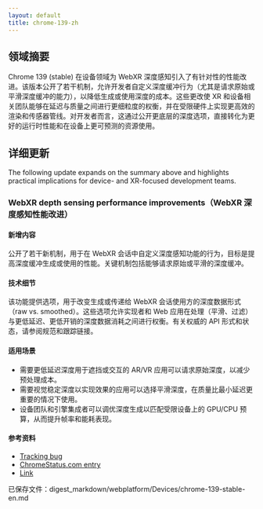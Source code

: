 ```yaml
---
layout: default
title: chrome-139-zh
---
```


## 领域摘要

Chrome 139 (stable) 在设备领域为 WebXR 深度感知引入了有针对性的性能改进。该版本公开了若干机制，允许开发者自定义深度缓冲行为（尤其是请求原始或平滑深度缓冲的能力），以降低生成或使用深度的成本。这些更改使 XR 和设备相关团队能够在延迟与质量之间进行更细粒度的权衡，并在受限硬件上实现更高效的渲染和传感器管线。对开发者而言，这通过公开更底层的深度选项，直接转化为更好的运行时性能和在设备上更可预测的资源使用。

## 详细更新

The following update expands on the summary above and highlights practical implications for device- and XR-focused development teams.

### WebXR depth sensing performance improvements（WebXR 深度感知性能改进）

#### 新增内容
公开了若干新机制，用于在 WebXR 会话中自定义深度感知功能的行为，目标是提高深度缓冲生成或使用的性能。关键机制包括能够请求原始或平滑的深度缓冲。

#### 技术细节
该功能提供选项，用于改变生成或传递给 WebXR 会话使用方的深度数据形式（raw vs. smoothed）。这些选项允许实现者和 Web 应用在处理（平滑、过滤）与更低延迟、更低开销的深度数据消耗之间进行权衡。有关权威的 API 形式和状态，请参阅规范和跟踪链接。

#### 适用场景
- 需要更低延迟深度用于遮挡或交互的 AR/VR 应用可以请求原始深度，以减少预处理成本。  
- 需要视觉稳定深度以实现效果的应用可以选择平滑深度，在质量比最小延迟更重要的情况下使用。  
- 设备团队和引擎集成者可以调优深度生成以匹配受限设备上的 GPU/CPU 预算，从而提升帧率和能耗表现。

#### 参考资料
- [Tracking bug](https://issues.chromium.org/issues/410607163)
- [ChromeStatus.com entry](https://chromestatus.com/feature/5074096916004864)
- [Link](https://immersive-web.github.io/depth-sensing)

已保存文件：digest_markdown/webplatform/Devices/chrome-139-stable-en.md
